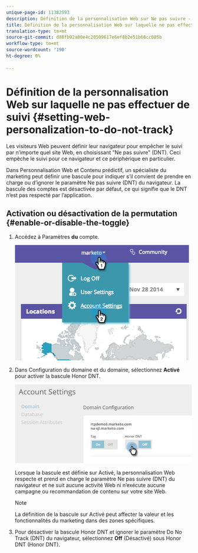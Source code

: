 ```yaml
---
unique-page-id: 11382593
description: Définition de la personnalisation Web sur Ne pas suivre - Documentation sur le marketing - Documentation sur le produit
title: Définition de la personnalisation Web sur laquelle ne pas effectuer de suivi
translation-type: tm+mt
source-git-commit: d88fb92a00e4c20509617e6ef8b2e51b66cc085b
workflow-type: tm+mt
source-wordcount: '190'
ht-degree: 0%

---
```



# Définition de la personnalisation Web sur laquelle ne pas effectuer de suivi {#setting-web-personalization-to-do-not-track}

Les visiteurs Web peuvent définir leur navigateur pour empêcher le suivi par n’importe quel site Web, en choisissant &quot;Ne pas suivre&quot; (DNT). Ceci empêche le suivi pour ce navigateur et ce périphérique en particulier.

Dans Personnalisation Web et Contenu prédictif, un spécialiste du marketing peut définir une bascule pour indiquer s’il convient de prendre en charge ou d’ignorer le paramètre Ne pas suivre (DNT) du navigateur. La bascule des comptes est désactivée par défaut, ce qui signifie que le DNT n’est pas respecté par l’application.

## Activation ou désactivation de la permutation {#enable-or-disable-the-toggle}

1. Accédez à Paramètres **du** compte.

   ![](assets/image2014-12-1-23-3a3-3a12.png)

1. Dans Configuration du domaine et du domaine, sélectionnez **Activé** pour activer la bascule Honor DNT.

   ![](assets/two-1.png)

   Lorsque la bascule est définie sur Activé, la personnalisation Web respecte et prend en charge le paramètre Ne pas suivre (DNT) du navigateur et ne suit aucune activité Web ni n’exécute aucune campagne ou recommandation de contenu sur votre site Web.

   >[!NOTE]
   >
   >La définition de la bascule sur Activé peut affecter la valeur et les fonctionnalités du marketing dans des zones spécifiques.

1. Pour désactiver la bascule Honor DNT et ignorer le paramètre Do No Track (DNT) du navigateur, sélectionnez **Off** (Désactivé) sous Honor DNT (Honor DNT).

